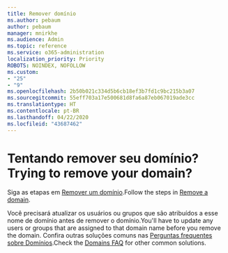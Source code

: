 ```yaml
---
title: Remover domínio
ms.author: pebaum
author: pebaum
manager: mnirkhe
ms.audience: Admin
ms.topic: reference
ms.service: o365-administration
localization_priority: Priority
ROBOTS: NOINDEX, NOFOLLOW
ms.custom:
- "25"
- "9"
ms.openlocfilehash: 2b50b021c334d5b6cb18ef3b7fd1c9bc215b3a07
ms.sourcegitcommit: 55eff703a17e500681d8fa6a87eb067019ade3cc
ms.translationtype: HT
ms.contentlocale: pt-BR
ms.lasthandoff: 04/22/2020
ms.locfileid: "43687462"
---
```

# <a name="trying-to-remove-your-domain"></a><span data-ttu-id="fe069-102">Tentando remover seu domínio?</span><span class="sxs-lookup"><span data-stu-id="fe069-102">Trying to remove your domain?</span></span>

<span data-ttu-id="fe069-103">Siga as etapas em [Remover um domínio](https://docs.microsoft.com/office365/admin/get-help-with-domains/remove-a-domain).</span><span class="sxs-lookup"><span data-stu-id="fe069-103">Follow the steps in [Remove a domain](https://docs.microsoft.com/office365/admin/get-help-with-domains/remove-a-domain).</span></span>
  
<span data-ttu-id="fe069-104">Você precisará atualizar os usuários ou grupos que são atribuídos a esse nome de domínio antes de remover o domínio.</span><span class="sxs-lookup"><span data-stu-id="fe069-104">You'll have to update any users or groups that are assigned to that domain name before you remove the domain.</span></span> <span data-ttu-id="fe069-105">Confira outras soluções comuns nas [Perguntas frequentes sobre Domínios](https://docs.microsoft.com/office365/admin/setup/domains-faq).</span><span class="sxs-lookup"><span data-stu-id="fe069-105">Check the [Domains FAQ](https://docs.microsoft.com/office365/admin/setup/domains-faq) for other common solutions.</span></span>
  